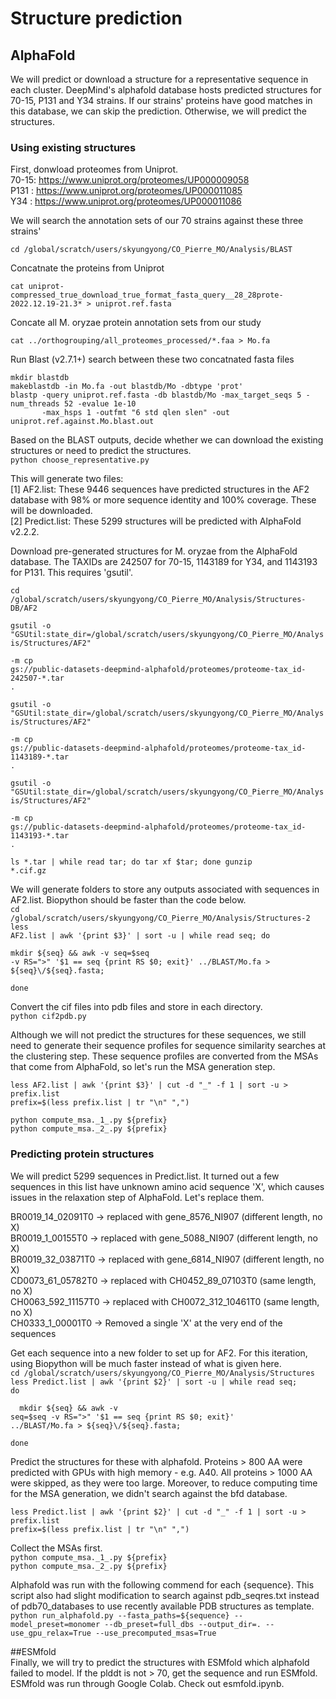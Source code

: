 # Structure prediction

## AlphaFold
We will predict or download a structure for a representative sequence in each cluster. DeepMind's alphafold database hosts predicted structures for 70-15, P131 and Y34 strains. If our strains' proteins have good matches in this database, we can skip the prediction. Otherwise, we will predict the structures.  

### Using existing structures  

First, donwload proteomes from Uniprot.  
70-15: https://www.uniprot.org/proteomes/UP000009058  
P131 : https://www.uniprot.org/proteomes/UP000011085  
Y34  : https://www.uniprot.org/proteomes/UP000011086  

We will search the annotation sets of our 70 strains against these three strains'  
```
cd /global/scratch/users/skyungyong/CO_Pierre_MO/Analysis/BLAST
```

Concatnate the proteins from Uniprot  
```
cat uniprot-compressed_true_download_true_format_fasta_query__28_28prote-2022.12.19-21.3* > uniprot.ref.fasta
```

Concate all M. oryzae protein annotation sets from our study  
```
cat ../orthogrouping/all_proteomes_processed/*.faa > Mo.fa
```

Run Blast (v2.7.1+) search between these two concatnated fasta files  
```  
mkdir blastdb  
makeblastdb -in Mo.fa -out blastdb/Mo -dbtype 'prot'  
blastp -query uniprot.ref.fasta -db blastdb/Mo -max_target_seqs 5 -num_threads 52 -evalue 1e-10  
       -max_hsps 1 -outfmt "6 std qlen slen" -out uniprot.ref.against.Mo.blast.out
```

Based on the BLAST outputs, decide whether we can download the existing structures or need to predict the structures.  
```python choose_representative.py```  

This will generate two files:  
[1] AF2.list: These 9446 sequences have predicted structures in the AF2 database with 98% or more sequence identity and 100% coverage. These will be downloaded.  
[2] Predict.list: These 5299 structures will be predicted with AlphaFold v2.2.2.  

Download pre-generated structures for M. oryzae from the AlphaFold database. The TAXIDs are 242507 for 70-15, 1143189 for Y34, and 1143193 for P131. This requires 'gsutil'.

<code>cd /global/scratch/users/skyungyong/CO_Pierre_MO/Analysis/Structures-DB/AF2  
gsutil -o "GSUtil:state_dir=/global/scratch/users/skyungyong/CO_Pierre_MO/Analysis/Structures/AF2" \
       -m cp gs://public-datasets-deepmind-alphafold/proteomes/proteome-tax_id-242507-\*.tar .  
gsutil -o "GSUtil:state_dir=/global/scratch/users/skyungyong/CO_Pierre_MO/Analysis/Structures/AF2" \
       -m cp gs://public-datasets-deepmind-alphafold/proteomes/proteome-tax_id-1143189-\*.tar .  
gsutil -o "GSUtil:state_dir=/global/scratch/users/skyungyong/CO_Pierre_MO/Analysis/Structures/AF2" \
       -m cp gs://public-datasets-deepmind-alphafold/proteomes/proteome-tax_id-1143193-\*.tar .  
ls \*.tar | while read tar; do tar xf $tar; done
gunzip *.cif.gz</code>


We will generate folders to store any outputs associated with sequences in AF2.list. Biopython should be faster than the code below.  
<code>cd /global/scratch/users/skyungyong/CO_Pierre_MO/Analysis/Structures-2
less AF2.list | awk '{print $3}' | sort -u | while read seq; do \
     mkdir ${seq} && awk -v seq=$seq -v RS=">" '$1 == seq {print RS $0; exit}' ../BLAST/Mo.fa > ${seq}\/${seq}\.fasta; \
done</code>

Convert the cif files into pdb files and store in each directory.  
`python cif2pdb.py`

Although we will not predict the structures for these sequences, we still need to generate their sequence profiles for sequence similarity searches at the clustering step. These sequence profiles are converted from the MSAs that come from AlphaFold, so let's run the MSA generation step. 
       
`less AF2.list | awk '{print $3}' | cut -d "_" -f 1 | sort -u > prefix.list`  
`prefix=$(less prefix.list | tr "\n" ",")`    

`python compute_msa._1_.py ${prefix}`    
`python compute_msa._2_.py ${prefix}`
       
### Predicting protein structures  

We will predict 5299 sequences in Predict.list. It turned out a few sequences in this list have unknown amino acid sequence 'X', which causes issues in the relaxation step of AlphaFold. Let's replace them. 
       
BR0019_14_02091T0  -> replaced with gene_8576_NI907 (different length, no X)  
BR0019_1_00155T0   -> replaced with gene_5088_NI907 (different length, no X)  
BR0019_32_03871T0  -> replaced with gene_6814_NI907 (different length, no X)  
CD0073_61_05782T0  -> replaced with CH0452_89_07103T0 (same length, no X)  
CH0063_592_11157T0 -> replaced with CH0072_312_10461T0 (same length, no X)  
CH0333_1_00001T0   -> Removed a single 'X' at the very end of the sequences  
       
Get each sequence into a new folder to set up for AF2. For this iteration, using Biopython will be much faster instead of what is given here.  
`cd /global/scratch/users/skyungyong/CO_Pierre_MO/Analysis/Structures`  
<code>less Predict.list | awk '{print $2}' | sort -u | while read seq; do \
&emsp;&emsp;mkdir ${seq} && awk -v seq=$seq -v RS=">" '$1 == seq {print RS $0; exit}' ../BLAST/Mo.fa > ${seq}\/${seq}\.fasta; \
done</code>  

Predict the structures for these with alphafold. Proteins > 800 AA were predicted with GPUs with high memory - e.g. A40. All proteins > 1000 AA were skipped, as they were too large. Moreover, to reduce computing time for the MSA generation, we didn't search against the bfd database.   

`less Predict.list | awk '{print $2}' | cut -d "_" -f 1 | sort -u > prefix.list`    
`prefix=$(less prefix.list | tr "\n" ",")`

Collect the MSAs first.  
`python compute_msa._1_.py ${prefix}`  
`python compute_msa._2_.py ${prefix}`

Alphafold was run with the following commend for each {sequence}. This script also had slight modification to search against pdb_seqres.txt instead of pdb70_databases to use recently available PDB structures as template.
`python run_alphafold.py --fasta_paths=${sequence} --model_preset=monomer --db_preset=full_dbs --output_dir=. --use_gpu_relax=True --use_precomputed_msas=True`  



##ESMfold  
Finally, we will try to predict the structures with ESMfold which alphafold failed to model. If the plddt is not > 70, get the sequence and run ESMfold. ESMfold was run through Google Colab. Check out esmfold.ipynb. 
      
